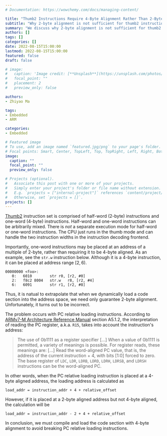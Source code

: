 ```yaml
---
# Documentation: https://wowchemy.com/docs/managing-content/

title: "Thumb2 Instructions Require 4-Byte Alignment Rather Than 2-Byte"
subtitle: "Why 2-byte alignment is not sufficient for thumb2 instructions."
summary: "We discuss why 2-byte alignment is not sufficient for thumb2 instructions even though the ISA supports an arbitrary mixture of 2- and 4-byte instructions."
authors: []
tags: []
categories: []
date: 2022-08-15T15:00:00
lastmod: 2022-08-15T15:00:00
featured: false
draft: false

# image:
#   caption: 'Image credit: [**Unsplash**](https://unsplash.com/photos/CpkOjOcXdUY)'
#   focal_point: ""
#   placement: 2
#   preview_only: false

authors:
- Zhiyao Ma

tags:
- Embedded
- ARM

categories:
- Embedded

# Featured image
# To use, add an image named `featured.jpg/png` to your page's folder.
# Focal points: Smart, Center, TopLeft, Top, TopRight, Left, Right, BottomLeft, Bottom, BottomRight.
image:
  caption: ""
  focal_point: ""
  preview_only: false

# Projects (optional).
#   Associate this post with one or more of your projects.
#   Simply enter your project's folder or file name without extension.
#   E.g. `projects = ["internal-project"]` references `content/project/deep-learning/index.md`.
#   Otherwise, set `projects = []`.
projects: []
---
```


[Thumb2](https://en.wikipedia.org/wiki/ARM_architecture_family#Thumb-2) instruction set is comprised of half-word (2-byte) instructions and one-word (4-byte) instructions. Half-word and one-word instructions can be arbitrarily mixed. There is *not* a separate execution mode for half-word or one-word instructions. The CPU just runs in the thumb mode and can handle the two instruction widths in the instruction decoding frontend.

Importantly, one-word instructions may be placed at an address of a multiple of 2-byte, rather than requiring it to be 4-byte aligned. As an example, see the `str.w` instruction below. Although it is a 4-byte instruction, it can be placed at address range $[2, 6)$.

```
00000000 <foo>:
   0:	6010      	str	r0, [r2, #0]
   2:	f8c2 8004 	str.w	r8, [r2, #4]
   6:	6091      	str	r1, [r2, #8]
```

Thus, it is natual to extrapolate that when we dynamically load a code section into the address space, we need only guarantee 2-byte alignment. Unfortunately, it turns out to be incorrect.

The problem occurs with PC relative loading instructions. According to [ARMv7-M Architecture Reference Manual](https://developer.arm.com/documentation/ddi0403/latest) section A5.1.2, the interpretation of reading the PC register, a.k.a. `R15`, takes into account the instruction's address:

> The use of 0b1111 as a register specifier [...] When a value of 0b1111 is permitted, a variety of meanings is possible. For register reads, these meanings are: [...] Read the word-aligned PC value, that is, the address of the current instruction + 4, with bits [1:0] forced to zero. The base register of `LDC`, `LDR`, `LDRB`, `LDRD`, `LDRH`, `LDRSB`, and `LDRSH` instructions can be the word-aligned PC.

In other words, when the PC relative loading instruction is placed at a 4-byte aligned address, the loading address is calculated as
```
load_addr = instruction_addr + 4 + relative_offset
```

However, if it is placed at a 2-byte aligned address but not 4-byte aligned, the calculation will be
```
load_addr = instruction_addr - 2 + 4 + relative_offset
```

In conclusion, we must compile and load the code section with 4-byte alignment to avoid breaking PC relative loading instructions.
